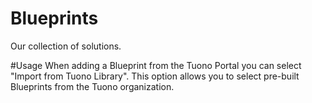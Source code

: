 # Blueprints
Our collection of solutions.

#Usage
When adding a Blueprint from the Tuono Portal you can select "Import from Tuono Library".
This option allows you to select pre-built Blueprints from the Tuono organization.
